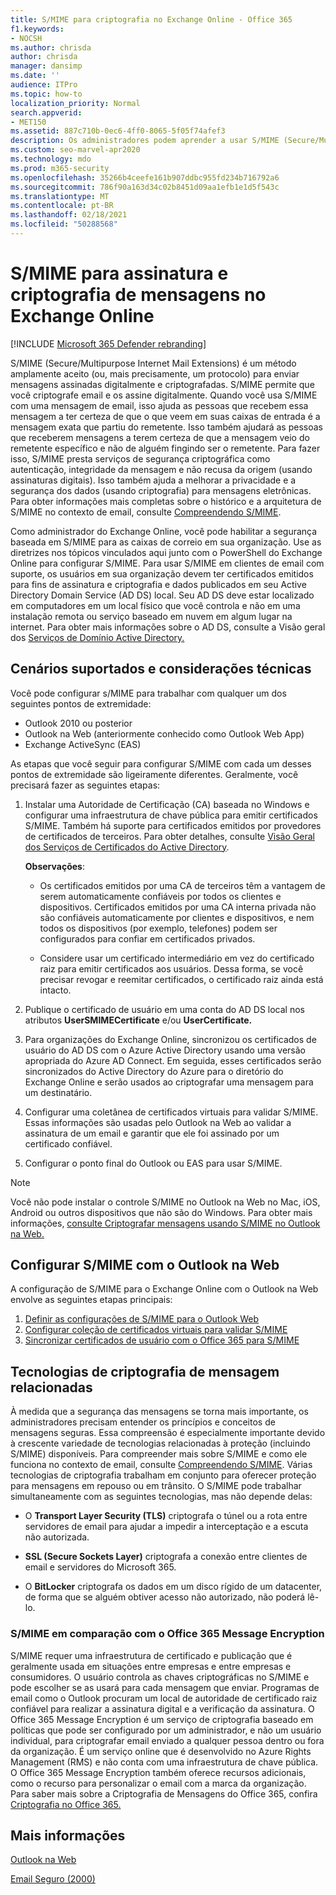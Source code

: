 ```yaml
---
title: S/MIME para criptografia no Exchange Online - Office 365
f1.keywords:
- NOCSH
ms.author: chrisda
author: chrisda
manager: dansimp
ms.date: ''
audience: ITPro
ms.topic: how-to
localization_priority: Normal
search.appverid:
- MET150
ms.assetid: 887c710b-0ec6-4ff0-8065-5f05f74afef3
description: Os administradores podem aprender a usar S/MIME (Secure/Multipurpose Internet Mail Extensions) no Exchange Online para criptografar emails e assiná-los digitalmente.
ms.custom: seo-marvel-apr2020
ms.technology: mdo
ms.prod: m365-security
ms.openlocfilehash: 35266b4ceefe161b907ddbc955fd234b716792a6
ms.sourcegitcommit: 786f90a163d34c02b8451d09aa1efb1e1d5f543c
ms.translationtype: MT
ms.contentlocale: pt-BR
ms.lasthandoff: 02/18/2021
ms.locfileid: "50288568"
---
```

# <a name="smime-for-message-signing-and-encryption-in-exchange-online"></a>S/MIME para assinatura e criptografia de mensagens no Exchange Online

[!INCLUDE [Microsoft 365 Defender rebranding](../includes/microsoft-defender-for-office.md)]


S/MIME (Secure/Multipurpose Internet Mail Extensions) é um método amplamente aceito (ou, mais precisamente, um protocolo) para enviar mensagens assinadas digitalmente e criptografadas. S/MIME permite que você criptografe email e os assine digitalmente. Quando você usa S/MIME com uma mensagem de email, isso ajuda as pessoas que recebem essa mensagem a ter certeza de que o que veem em suas caixas de entrada é a mensagem exata que partiu do remetente. Isso também ajudará as pessoas que receberem mensagens a terem certeza de que a mensagem veio do remetente específico e não de alguém fingindo ser o remetente. Para fazer isso, S/MIME presta serviços de segurança criptográfica como autenticação, integridade da mensagem e não recusa da origem (usando assinaturas digitais). Isso também ajuda a melhorar a privacidade e a segurança dos dados (usando criptografia) para mensagens eletrônicas. Para obter informações mais completas sobre o histórico e a arquitetura de S/MIME no contexto de email, consulte [Compreendendo S/MIME](https://docs.microsoft.com/previous-versions/tn-archive/aa995740(v=exchg.65)).

Como administrador do Exchange Online, você pode habilitar a segurança baseada em S/MIME para as caixas de correio em sua organização. Use as diretrizes nos tópicos vinculados aqui junto com o PowerShell do Exchange Online para configurar S/MIME. Para usar S/MIME em clientes de email com suporte, os usuários em sua organização devem ter certificados emitidos para fins de assinatura e criptografia e dados publicados em seu Active Directory Domain Service (AD DS) local. Seu AD DS deve estar localizado em computadores em um local físico que você controla e não em uma instalação remota ou serviço baseado em nuvem em algum lugar na internet. Para obter mais informações sobre o AD DS, consulte a Visão geral dos [Serviços de Domínio Active Directory.](https://docs.microsoft.com/windows-server/identity/ad-ds/get-started/virtual-dc/active-directory-domain-services-overview)

## <a name="supported-scenarios-and-technical-considerations"></a>Cenários suportados e considerações técnicas

Você pode configurar s/MIME para trabalhar com qualquer um dos seguintes pontos de extremidade:

- Outlook 2010 ou posterior
- Outlook na Web (anteriormente conhecido como Outlook Web App)
- Exchange ActiveSync (EAS)

As etapas que você seguir para configurar S/MIME com cada um desses pontos de extremidade são ligeiramente diferentes. Geralmente, você precisará fazer as seguintes etapas:

1. Instalar uma Autoridade de Certificação (CA) baseada no Windows e configurar uma infraestrutura de chave pública para emitir certificados S/MIME. Também há suporte para certificados emitidos por provedores de certificados de terceiros. Para obter detalhes, consulte [Visão Geral dos Serviços de Certificados do Active Directory](https://docs.microsoft.com/previous-versions/windows/it-pro/windows-server-2012-r2-and-2012/hh831740(v=ws.11)).

   **Observações**:

   - Os certificados emitidos por uma CA de terceiros têm a vantagem de serem automaticamente confiáveis por todos os clientes e dispositivos. Certificados emitidos por uma CA interna privada não são confiáveis automaticamente por clientes e dispositivos, e nem todos os dispositivos (por exemplo, telefones) podem ser configurados para confiar em certificados privados.

   - Considere usar um certificado intermediário em vez do certificado raiz para emitir certificados aos usuários. Dessa forma, se você precisar revogar e reemitar certificados, o certificado raiz ainda está intacto.

2. Publique o certificado de usuário em uma conta do AD DS local nos atributos **UserSMIMECertificate** e/ou **UserCertificate.**

3. Para organizações do Exchange Online, sincronizou os certificados de usuário do AD DS com o Azure Active Directory usando uma versão apropriada do Azure AD Connect. Em seguida, esses certificados serão sincronizados do Active Directory do Azure para o diretório do Exchange Online e serão usados ao criptografar uma mensagem para um destinatário.

4. Configurar uma coletânea de certificados virtuais para validar S/MIME. Essas informações são usadas pelo Outlook na Web ao validar a assinatura de um email e garantir que ele foi assinado por um certificado confiável.

5. Configurar o ponto final do Outlook ou EAS para usar S/MIME.

> [!NOTE]
> Você não pode instalar o controle S/MIME no Outlook na Web no Mac, iOS, Android ou outros dispositivos que não são do Windows. Para obter mais informações, [consulte Criptografar mensagens usando S/MIME no Outlook na Web.](https://support.microsoft.com/office/878c79fc-7088-4b39-966f-14512658f480)

## <a name="set-up-smime-with-outlook-on-the-web"></a>Configurar S/MIME com o Outlook na Web

A configuração de S/MIME para o Exchange Online com o Outlook na Web envolve as seguintes etapas principais:

1. [Definir as configurações de S/MIME para o Outlook Web](configure-s-mime-settings-for-outlook-web-app.md)
2. [Configurar coleção de certificados virtuais para validar S/MIME](set-up-virtual-certificate-collection-to-validate-s-mime.md)
3. [Sincronizar certificados de usuário com o Office 365 para S/MIME](sync-user-certificates-to-office-365-for-s-mime.md)

## <a name="related-message-encryption-technologies"></a>Tecnologias de criptografia de mensagem relacionadas

À medida que a segurança das mensagens se torna mais importante, os administradores precisam entender os princípios e conceitos de mensagens seguras. Essa compreensão é especialmente importante devido à crescente variedade de tecnologias relacionadas à proteção (incluindo S/MIME) disponíveis. Para compreender mais sobre S/MIME e como ele funciona no contexto de email, consulte [Compreendendo S/MIME](https://docs.microsoft.com/previous-versions/tn-archive/aa995740(v=exchg.65)). Várias tecnologias de criptografia trabalham em conjunto para oferecer proteção para mensagens em repouso ou em trânsito. O S/MIME pode trabalhar simultaneamente com as seguintes tecnologias, mas não depende delas:

- O **Transport Layer Security (TLS)** criptografa o túnel ou a rota entre servidores de email para ajudar a impedir a interceptação e a escuta não autorizada.

- **SSL (Secure Sockets Layer)** criptografa a conexão entre clientes de email e servidores do Microsoft 365.

- O **BitLocker** criptografa os dados em um disco rígido de um datacenter, de forma que se alguém obtiver acesso não autorizado, não poderá lê-lo.

### <a name="smime-compared-with-office-365-message-encryption"></a>S/MIME em comparação com o Office 365 Message Encryption

S/MIME requer uma infraestrutura de certificado e publicação que é geralmente usada em situações entre empresas e entre empresas e consumidores. O usuário controla as chaves criptográficas no S/MIME e pode escolher se as usará para cada mensagem que enviar. Programas de email como o Outlook procuram um local de autoridade de certificado raiz confiável para realizar a assinatura digital e a verificação da assinatura. O Office 365 Message Encryption é um serviço de criptografia baseado em políticas que pode ser configurado por um administrador, e não um usuário individual, para criptografar email enviado a qualquer pessoa dentro ou fora da organização. É um serviço online que é desenvolvido no Azure Rights Management (RMS) e não conta com uma infraestrutura de chave pública. O Office 365 Message Encryption também oferece recursos adicionais, como o recurso para personalizar o email com a marca da organização. Para saber mais sobre a Criptografia de Mensagens do Office 365, confira [Criptografia no Office 365.](../../compliance/encryption.md)

## <a name="more-information"></a>Mais informações

[Outlook na Web](https://docs.microsoft.com/exchange/exchange-admin-center)

[Email Seguro (2000)](https://docs.microsoft.com/previous-versions/windows/it-pro/windows-2000-server/cc962043(v=technet.10))
